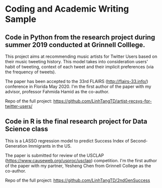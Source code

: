 # Coding and Academic Writing Sample

## Code in Python from the research project during summer 2019 conducted at Grinnell Colllege.
This project aims at recommending music artists for Twitter Users based on their music tweeting history. This model takes into consideration users' habit of tweeting, context of each tweet and their implicit preferences (via the frequency of tweets).

The paper has been accepted to the 33rd FLAIRS (http://flairs-33.info/) conference in Florida May 2020. I'm the first author of the paper with my advisor, professor Fahmida Hamid as the co-author. 

Repo of the full project: https://github.com/LinhTangTD/artist-recsys-for-twitter-users/

## Code in R is the final research project for Data Science class
This is a LASSO regression model to predict Success Index of Second-Generation Immigrants in the US.

The paper is submitted for review of the USCLAP (https://www.causeweb.org/usproc/usclap) competition. I'm the first author of the paper with my partner, Yesheng Chen from Grinnell College as the co-author. 

Repo of the full project: https://github.com/LinhTangTD/2ndGenSuccess
